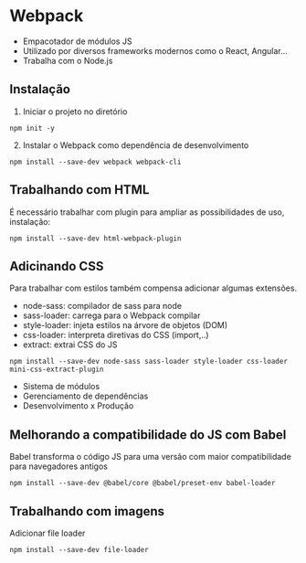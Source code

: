# Webpack

- Empacotador de módulos JS
- Utilizado por diversos frameworks modernos como o React, Angular...
- Trabalha com o Node.js

## Instalação

1. Iniciar o projeto no diretório

```
npm init -y
```

2. Instalar o Webpack como dependência de desenvolvimento

```
npm install --save-dev webpack webpack-cli
```


## Trabalhando com HTML

É necessário trabalhar com plugin para ampliar as possibilidades de uso, instalação:

```
npm install --save-dev html-webpack-plugin
```

## Adicinando CSS

Para trabalhar com estilos também compensa adicionar algumas extensões.

- node-sass: compilador de sass para node
- sass-loader: carrega para o Webpack compilar
- style-loader: injeta estilos na árvore de objetos (DOM)
- css-loader: interpreta diretivas do CSS (import,..)
- extract: extrai CSS do JS

```
npm install --save-dev node-sass sass-loader style-loader css-loader mini-css-extract-plugin
```

- Sistema de módulos
- Gerenciamento de dependências
- Desenvolvimento x Produção

## Melhorando a compatibilidade do JS com Babel

Babel transforma o código JS para uma versão com maior compatibilidade para navegadores antigos

```
npm install --save-dev @babel/core @babel/preset-env babel-loader
```


## Trabalhando com imagens

Adicionar file loader

```
npm install --save-dev file-loader
```